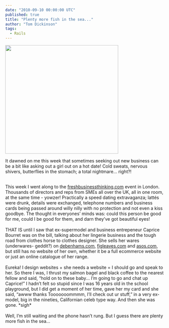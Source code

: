 ```yaml
---
date: "2010-09-10 00:00:00 UTC"
published: true
title: "Plenty more fish in the sea..."
author: "Tom Dickinson"
tags:
  - Rails
---
```


<p><img alt="" height="343" src="/uploads/Image/Plenty-More-Fish.jpg" width="358" /></p>

<p>It dawned on me this week that sometimes seeking out new business can be a bit like asking out a girl out on a hot date! Cold sweats, nervous shivers, butterflies in the stomach; a total nightmare... right?!</p>
<p><br />
This week I went along to the <a href="http://www.freshbusinessthinking.com/" target="_blank">freshbusinessthinking.com</a> event in London. Thousands of directors and reps from SMEs all over the UK, all in one room, at the same time - yowzer! Practically a speed dating extravaganza; latt&eacute;s were drunk, details were exchanged, telephone numbers and business cards being passed around willy nilly with no protection and not even a kiss goodbye. The thought in everyones&rsquo; minds was: could this person be good for me, could I be good for them, and darn they&rsquo;ve got beautiful eyes!<br />
<br />
THAT IS until I saw that ex-supermodel and business entrepeneur Caprice Bourret was on the bill, talking about her lingerie business and the tough road from clothes horse to clothes designer. She sells her wares (underwares- geddit?) on <a href="http://www.debenhams.com/" target="_blank">debenhams.com</a>, <a href="http://www.figleaves.com/uk/home.asp" target="_blank">figleaves.com</a> and <a href="http://www.asos.com/" target="_blank">asos.com</a>, but still has no website of her own, whether it be a full ecommerce website or just an online catalogue of her range.<br />
<br />
Eureka! I design websites + she needs a website = I should go and speak to her. So there I was, I thrust my salmon bagel and black coffee to the nearest fellow and said, &ldquo;hold on to these baby... I&rsquo;m going to go and chat up Caprice!&rdquo; I hadn&rsquo;t felt so stupid since I was 16 years old in the school playground, but I did get a moment of her time, gave her my card and she said, &ldquo;awww thanks Tooooooommmm, I&rsquo;ll check out ur stuff,&rdquo; in a very ex-model, big in the nineties, Californian celeb type way. And then she was gone. *sigh*<br />
<br />
Well, I&rsquo;m still waiting and the phone hasn&rsquo;t rung. But I guess there are plenty more fish in the sea...</p>

